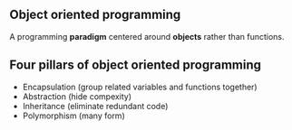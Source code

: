 ## Object oriented programming

A programming **paradigm** centered around **objects** rather than functions.

## Four pillars of object oriented programming

- Encapsulation (group related variables and functions together)
- Abstraction (hide compexity)
- Inheritance (eliminate redundant code)
- Polymorphism (many form)

